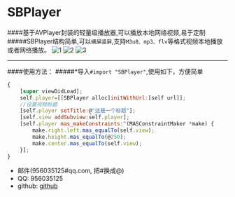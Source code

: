 # SBPlayer
####基于AVPlayer封装的轻量级播放器,可以播放本地网络视频,易于定制
#####SBPlayer结构简单,可以`横屏竖屏`,支持`M3u8、mp3、flv`等格式视频本地播放或者网络播放。
![1](https://github.com/shibiao/SBPlayer/blob/master/Images/2.gif)
![2](https://github.com/shibiao/SBPlayer/blob/master/Images/3.gif)
![3](https://github.com/shibiao/SBPlayer/blob/master/Images/4.gif)
***
####使用方法：
#####*导入` #import "SBPlayer" `,使用如下，方便简单

```javascript
{
    [super viewDidLoad];
    self.player=[[SBPlayer alloc]initWithUrl:[self url]];
    //设置视频标题
    [self.player setTitle:@"这是一个标题"];
    [self.view addSubview:self.player];
    [self.player mas_makeConstraints:^(MASConstraintMaker *make) {
        make.right.left.mas_equalTo(self.view);
        make.height.mas_equalTo(@250);
        make.center.mas_equalTo(self.view);
    }];
}
```
* 邮件(956035125#qq.com, 把#换成@)
* QQ: 956035125
* github: [github](https://github.com/shibiao)
